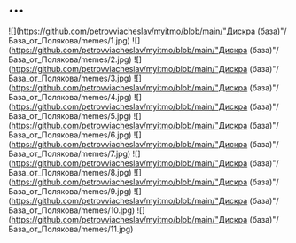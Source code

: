 # ...

![](https://github.com/petrovviacheslav/myitmo/blob/main/"Дискра (база)"/База_от_Полякова/memes/1.jpg)
![](https://github.com/petrovviacheslav/myitmo/blob/main/"Дискра (база)"/База_от_Полякова/memes/2.jpg)
![](https://github.com/petrovviacheslav/myitmo/blob/main/"Дискра (база)"/База_от_Полякова/memes/3.jpg)
![](https://github.com/petrovviacheslav/myitmo/blob/main/"Дискра (база)"/База_от_Полякова/memes/4.jpg)
![](https://github.com/petrovviacheslav/myitmo/blob/main/"Дискра (база)"/База_от_Полякова/memes/5.jpg)
![](https://github.com/petrovviacheslav/myitmo/blob/main/"Дискра (база)"/База_от_Полякова/memes/6.jpg)
![](https://github.com/petrovviacheslav/myitmo/blob/main/"Дискра (база)"/База_от_Полякова/memes/7.jpg)
![](https://github.com/petrovviacheslav/myitmo/blob/main/"Дискра (база)"/База_от_Полякова/memes/8.jpg)
![](https://github.com/petrovviacheslav/myitmo/blob/main/"Дискра (база)"/База_от_Полякова/memes/9.jpg)
![](https://github.com/petrovviacheslav/myitmo/blob/main/"Дискра (база)"/База_от_Полякова/memes/10.jpg)
![](https://github.com/petrovviacheslav/myitmo/blob/main/"Дискра (база)"/База_от_Полякова/memes/11.jpg)